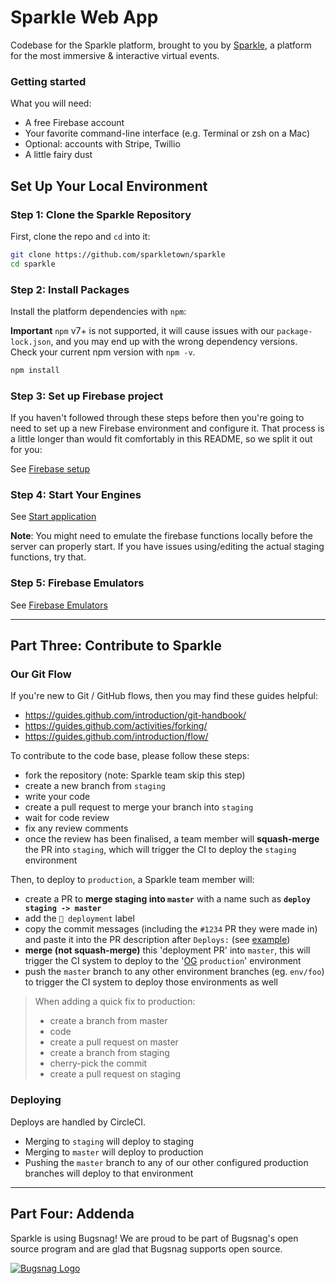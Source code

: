 # Sparkle Web App

Codebase for the Sparkle platform, brought to you by [Sparkle](https://sparklespaces.com/), a platform for the most immersive & interactive virtual events.

### Getting started

What you will need:

- A free Firebase account
- Your favorite command-line interface (e.g. Terminal or zsh on a Mac)
- Optional: accounts with Stripe, Twillio
- A little fairy dust

## Set Up Your Local Environment

### Step 1: Clone the Sparkle Repository

First, clone the repo and `cd` into it:

```bash
git clone https://github.com/sparkletown/sparkle
cd sparkle
```

### Step 2: Install Packages

Install the platform dependencies with `npm`:

**Important** `npm` v7+ is not supported, it will cause issues with our `package-lock.json`, and you may end up with the wrong dependency versions. Check your current npm version with `npm -v`.

```bash
npm install
```

### Step 3: Set up Firebase project

If you haven't followed through these steps before then you're going to need to set up a new Firebase environment and configure it. That process is a little longer than would fit comfortably in this README, so we split it out for you:

See [Firebase setup](docs/create-new-environment.md)

### Step 4: Start Your Engines

See [Start application](docs/getting-started.md)

**Note**: You might need to emulate the firebase functions locally before the server can properly start. If you have issues using/editing the actual staging functions, try that.

### Step 5: Firebase Emulators

See [Firebase Emulators](docs/firebase-emulators.md)

---
## Part Three: Contribute to Sparkle

### Our Git Flow

If you're new to Git / GitHub flows, then you may find these guides helpful:

- https://guides.github.com/introduction/git-handbook/
- https://guides.github.com/activities/forking/
- https://guides.github.com/introduction/flow/

To contribute to the code base, please follow these steps:

- fork the repository (note: Sparkle team skip this step)
- create a new branch from `staging`
- write your code
- create a pull request to merge your branch into `staging`
- wait for code review
- fix any review comments
- once the review has been finalised, a team member will **squash-merge** the PR into `staging`, which will trigger the CI to deploy the `staging` environment

Then, to deploy to `production`, a Sparkle team member will:

- create a PR to **merge staging into `master`** with a name such as **`deploy staging -> master`**
- add the `🚀 deployment` label
- copy the commit messages (including the `#1234` PR they were made in) and paste it into the PR description after `Deploys:` (see [example](https://github.com/sparkletown/sparkle/pull/1355))
- **merge (not squash-merge)** this 'deployment PR' into `master`, this will trigger the CI system to deploy to the '[OG](https://www.dictionary.com/e/slang/og/) `production`' environment
- push the `master` branch to any other environment branches (eg. `env/foo`) to trigger the CI system to deploy those environments as well

> When adding a quick fix to production:
>
> - create a branch from master
> - code
> - create a pull request on master
> - create a branch from staging
> - cherry-pick the commit
> - create a pull request on staging

### Deploying

Deploys are handled by CircleCI.

- Merging to `staging` will deploy to staging
- Merging to `master` will deploy to production
- Pushing the `master` branch to any of our other configured production branches will deploy to that environment

---
## Part Four: Addenda

Sparkle is using Bugsnag! We are proud to be part of Bugsnag's open source program and are glad that Bugsnag supports open source.

[![Bugsnag Logo](https://avatars3.githubusercontent.com/u/1058895?s=200&v=4)](https://www.bugsnag.com)
